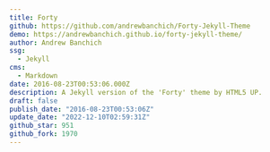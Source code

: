```yaml
---
title: Forty
github: https://github.com/andrewbanchich/Forty-Jekyll-Theme
demo: https://andrewbanchich.github.io/forty-jekyll-theme/
author: Andrew Banchich
ssg:
  - Jekyll
cms:
  - Markdown
date: 2016-08-23T00:53:06.000Z
description: A Jekyll version of the 'Forty' theme by HTML5 UP.
draft: false
publish_date: "2016-08-23T00:53:06Z"
update_date: "2022-12-10T02:59:31Z"
github_star: 951
github_fork: 1970
---
```

